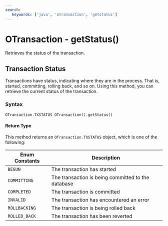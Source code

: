 ```yaml
---
search:
   keywords: ['java', 'otransaction', 'getstatus']
---
```


# OTransaction - getStatus()

Retrieves the status of the transaction.

## Transaction Status

Transactions have status, indicating where they are in the process.  That is, started, committing, rolling back, and so on.  Using this method, you can retrieve the current status of the transaction. 

### Syntax

```
OTransaction.TXSTATUS OTransaction().getStatus()
```

#### Return Type

This method returns an `OTransaction.TXSTATUS` object, which is one of the following:

| Enum Constants | Description |
|---|---|
| `BEGUN` | The transaction has started |
| `COMMITTING` | The transaction is being committed to the database |
| `COMPLETED` | The transaction is committed |
| `INVALID` | The transaction has encountered an error |
| `ROLLBACKING` | The transaction is being rolled back |
| `ROLLED_BACK` | The transaction has been reverted |



